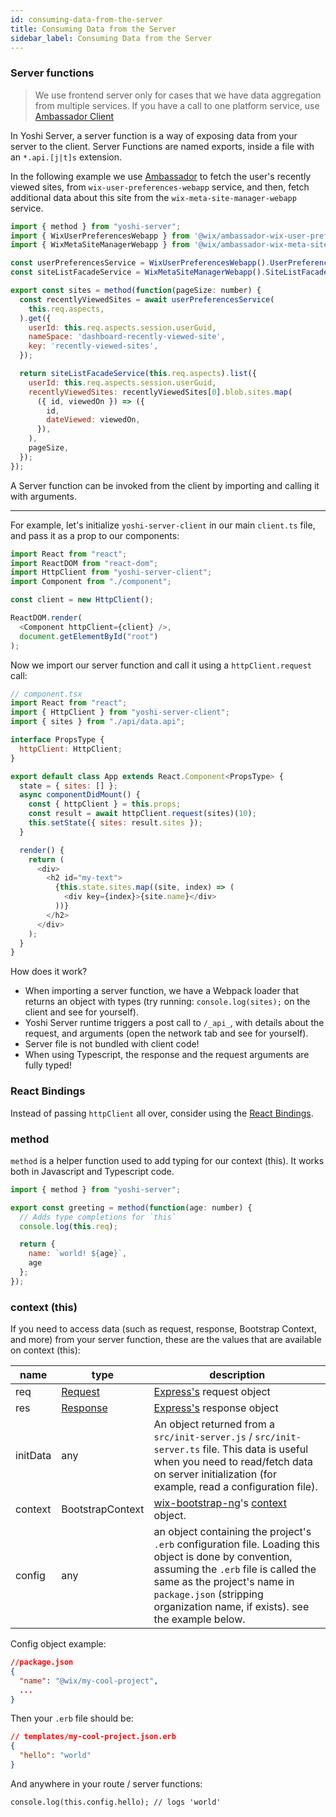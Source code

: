 ```yaml
---
id: consuming-data-from-the-server
title: Consuming Data from the Server
sidebar_label: Consuming Data from the Server
---
```


### Server functions

> We use frontend server only for cases that we have data aggregation from multiple services. If you have a call to one platform service, use [Ambassador Client](https://github.com/wix-private/ambassador#using-ambassador-http-clients-in-your-frontend-applications)

In Yoshi Server, a server function is a way of exposing data from your server to the client.
Server Functions are named exports, inside a file with an `*.api.[j|t]s` extension.

In the following example we use [Ambassador](https://github.com/wix-private/ambassador) to fetch the user's recently viewed sites, from `wix-user-preferences-webapp` service, and then, fetch additional data about this site from the `wix-meta-site-manager-webapp` service.

```js
import { method } from "yoshi-server";
import { WixUserPreferencesWebapp } from '@wix/ambassador-wix-user-preferences-webapp/rpc';
import { WixMetaSiteManagerWebapp } from '@wix/ambassador-wix-meta-site-manager-webapp/rpc';

const userPreferencesService = WixUserPreferencesWebapp().UserPreferencesService();
const siteListFacadeService = WixMetaSiteManagerWebapp().SiteListFacade();

export const sites = method(function(pageSize: number) {
  const recentlyViewedSites = await userPreferencesService(
    this.req.aspects,
  ).get({
    userId: this.req.aspects.session.userGuid,
    nameSpace: 'dashboard-recently-viewed-site',
    key: 'recently-viewed-sites',
  });

  return siteListFacadeService(this.req.aspects).list({
    userId: this.req.aspects.session.userGuid,
    recentlyViewedSites: recentlyViewedSites[0].blob.sites.map(
      ({ id, viewedOn }) => ({
        id,
        dateViewed: viewedOn,
      }),
    ),
    pageSize,
  });
});
```

A Server function can be invoked from the client by importing and calling it with arguments.

---

For example, let's initialize `yoshi-server-client` in our main `client.ts` file, and pass it as a prop to our components:

```js
import React from "react";
import ReactDOM from "react-dom";
import HttpClient from "yoshi-server-client";
import Component from "./component";

const client = new HttpClient();

ReactDOM.render(
  <Component httpClient={client} />,
  document.getElementById("root")
);
```

Now we import our server function and call it using a `httpClient.request` call:

```js
// component.tsx
import React from "react";
import { HttpClient } from "yoshi-server-client";
import { sites } from "./api/data.api";

interface PropsType {
  httpClient: HttpClient;
}

export default class App extends React.Component<PropsType> {
  state = { sites: [] };
  async componentDidMount() {
    const { httpClient } = this.props;
    const result = await httpClient.request(sites)(10);
    this.setState({ sites: result.sites });
  }

  render() {
    return (
      <div>
        <h2 id="my-text">
          {this.state.sites.map((site, index) => (
            <div key={index}>{site.name}</div>
          ))}
        </h2>
      </div>
    );
  }
}
```

How does it work?

- When importing a server function, we have a Webpack loader that returns an object with types (try running: `console.log(sites);` on the client and see for yourself).
- Yoshi Server runtime triggers a post call to `/_api_`, with details about the request, and arguments (open the network tab and see for yourself).
- Server file is not bundled with client code!
- When using Typescript, the response and the request arguments are fully typed!

### React Bindings

Instead of passing `httpClient` all over, consider using the [React Bindings](react-binding).

### method

`method` is a helper function used to add typing for our context (this). It works both in Javascript and Typescript code.

```js
import { method } from "yoshi-server";

export const greeting = method(function(age: number) {
  // Adds type completions for `this`
  console.log(this.req);

  return {
    name: `world! ${age}`,
    age
  };
});
```

### context (this)

If you need to access data (such as request, response, Bootstrap Context, and more) from your server function, these are the values that are available on context (this):

| name     | type                                                                      | description                                                                                                                                                                                                                                                   |
| -------- | ------------------------------------------------------------------------- | ------------------------------------------------------------------------------------------------------------------------------------------------------------------------------------------------------------------------------------------------------------- |
| req      | [Request](https://github.com/types/express/blob/master/lib/request.d.ts)  | [Express's](http://expressjs.com) request object                                                                                                                                                                                                              |
| res      | [Response](https://github.com/types/express/blob/master/lib/request.d.ts) | [Express's](http://expressjs.com) response object                                                                                                                                                                                                             |
| initData | any                                                                       | An object returned from a `src/init-server.js` / `src/init-server.ts` file. This data is useful when you need to read/fetch data on server initialization (for example, read a configuration file).                                                           |
| context  | BootstrapContext                                                          | [wix-bootstrap-ng](https://github.com/wix-platform/wix-node-platform)'s [context](https://github.com/wix-platform/wix-node-platform/tree/master/bootstrap/wix-bootstrap-ng#context) object.                                                                   |
| config   | any                                                                       | an object containing the project's `.erb` configuration file. Loading this object is done by convention, assuming the `.erb` file is called the same as the project's name in `package.json` (stripping organization name, if exists). see the example below. |

Config object example:

```json
//package.json
{
  "name": "@wix/my-cool-project",
  ...
}
```

Then your `.erb` file should be:

```json
// templates/my-cool-project.json.erb
{
  "hello": "world"
}
```

And anywhere in your route / server functions:

```
console.log(this.config.hello); // logs 'world'
```
